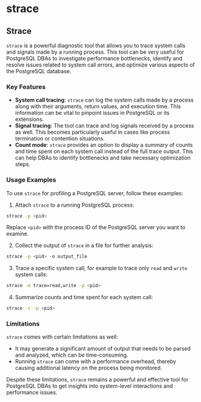 # strace

## Strace

`strace` is a powerful diagnostic tool that allows you to trace system calls and signals made by a running process. This tool can be very useful for PostgreSQL DBAs to investigate performance bottlenecks, identify and resolve issues related to system call errors, and optimize various aspects of the PostgreSQL database.

### Key Features

- **System call tracing**: `strace` can log the system calls made by a process along with their arguments, return values, and execution time. This information can be vital to pinpoint issues in PostgreSQL or its extensions.
- **Signal tracing**: The tool can trace and log signals received by a process as well. This becomes particularly useful in cases like process termination or contention situations.
- **Count mode**: `strace` provides an option to display a summary of counts and time spent on each system call instead of the full trace output. This can help DBAs to identify bottlenecks and take necessary optimization steps.

### Usage Examples

To use `strace` for profiling a PostgreSQL server, follow these examples:

1.  Attach `strace` to a running PostgreSQL process:

```sh
strace -p <pid>
```

Replace `<pid>` with the process ID of the PostgreSQL server you want to examine.

2. Collect the output of `strace` in a file for further analysis:

```sh
strace -p <pid> -o output_file
```

3. Trace a specific system call, for example to trace only `read` and `write` system calls:

```sh
strace -e trace=read,write -p <pid>
```

4. Summarize counts and time spent for each system call:

```sh
strace -c -p <pid>
```

### Limitations

`strace` comes with certain limitations as well:

- It may generate a significant amount of output that needs to be parsed and analyzed, which can be time-consuming.
- Running `strace` can come with a performance overhead, thereby causing additional latency on the process being monitored.

Despite these limitations, `strace` remains a powerful and effective tool for PostgreSQL DBAs to get insights into system-level interactions and performance issues.